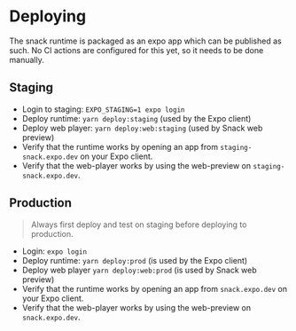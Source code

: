 # Deploying

The snack runtime is packaged as an expo app which can be published as such.
No CI actions are configured for this yet, so it needs to be done manually.

## Staging

- Login to staging: `EXPO_STAGING=1 expo login`
- Deploy runtime: `yarn deploy:staging` (used by the Expo client)
- Deploy web player: `yarn deploy:web:staging` (used by Snack web preview)
- Verify that the runtime works by opening an app from `staging-snack.expo.dev` on your Expo client.
- Verify that the web-player works by using the web-preview on `staging-snack.expo.dev`.

## Production

> Always first deploy and test on staging before deploying to production.

- Login: `expo login`
- Deploy runtime: `yarn deploy:prod` (is used by the Expo client)
- Deploy web player `yarn deploy:web:prod` (is used by Snack web preview)
- Verify that the runtime works by opening an app from `snack.expo.dev` on your Expo client.
- Verify that the web-player works by using the web-preview on `snack.expo.dev`.
